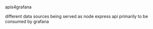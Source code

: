 apis4grafana

different data sources being served as node express api primarily to be consumed by grafana